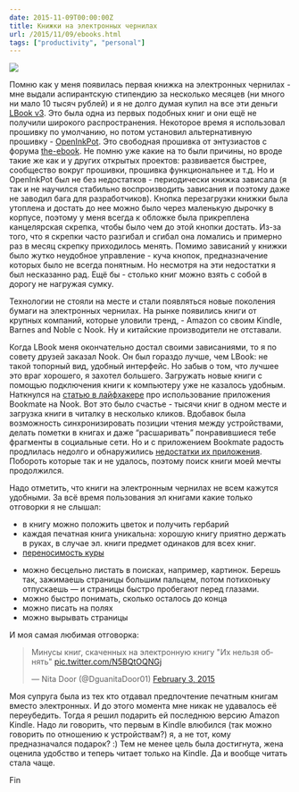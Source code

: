 ```yaml
---
date: 2015-11-09T00:00:00Z
title: Книжки на электронных чернилах
url: /2015/11/09/ebooks.html
tags: ["productivity", "personal"]
---
```


<!-- варианты:
http://muniver.khstu.ru/media/photologue/photos/cache/(5)_9_display.jpg
https://www.isuct.ru/book/publications/booksworld/2014/0519/bucherwurm.jpg
https://chibis6.files.wordpress.com/2011/11/renoir2.jpg
-->

<img src="https://artchive.ru/res/media/big/work/8317/83170464b6cd4662063852da73066d40.jpg?be59.jpg">

Помню как у меня появилась первая книжка на электронных чернилах - мне выдали
аспирантскую стипендию за несколько месяцев (ни много ни мало 10 тысяч рублей) и
я не долго думая купил на все эти деньги [LBook
v3](http://lbook.ua/products/lbooks/V3/).  Это была одна из первых подобных книг
и они ещё не получили широкого распространения.  Некоторое время я использовал
прошивку по умолчанию, но потом установил альтернативную прошивку -
[OpenInkPot](https://ru.wikipedia.org/wiki/OpenInkpot). Это свободная прошивка
от энтузиастов с форума
[the-ebook](http://www.the-ebook.org/forum/viewforum.php?f=30). Не помню уже
какие на то были причины, но вроде такие же как и у других открытых проектов:
развивается быстрее, сообщество вокруг прошивки, прошивка функциональнее и т.д.
Но и OpenInkPot был не без недостатков - периодически книжка зависала (я так и
не научился стабильно воспроизводить зависания и поэтому даже не заводил бага
для разработчиков). Кнопка перезагрузки книжки была утоплена и достать до нее
можно было через маленькую дырочку в корпусе, поэтому у меня всегда к обложке
была прикреплена канцелярская скрепка, чтобы было чем до этой кнопки достать.
Из-за того, что я скрепки часто разгибал и сгибал она ломались и примерно раз в
месяц скрепку приходилось менять. Помимо зависаний у книжки было жутко неудобное
управление - куча кнопок, предназначение которых было не всегда понятным. Но
несмотря на эти недостатки я был несказанно рад. Ещё бы - столько книг можно
взять с собой в дорогу не нагружая сумку.

Технологии не стояли на месте и стали появляться новые поколения бумаги на
электронных чернилах. На рынке появились книги от крупных компаний, которые
уловили тренд, - Amazon со своим Kindle, Barnes and Noble с Nook. Ну и китайские
производители не отставали.

Когда LBook меня окончательно достал своими зависаниями, то я по совету друзей
заказал Nook. Он был гораздо лучше, чем LBook: не такой топорный вид, удобный
интерфейс. Но забыв о том, что лучшее это враг хорошего, я захотел большего.
Загружать новые книги с помощью подключения книги к компьютеру уже не казалось
удобным.  Наткнулся на [статью в
лайфхакере](http://lifehacker.ru/2013/01/28/bookmate-nook/) про использование
приложения Bookmate на Nook. Вот это было счастье - тысячи книг в одном месте и
загрузка книги в читалку в несколько кликов. Вдобавок была возможность
синхронизировать позиции чтения между устройствами, делать пометки в книгах и
даже “расшаривать” понравившиеся тебе фрагменты в социальные сети. Но и с
приложением Bookmate радость продлилась недолго и обнаружились [недостатки их
приложения](https://blog.bronevichok.ru/2015/02/06/bookmate-bugs.html). Побороть
которые так и не удалось, поэтому поиск книги моей мечты продолжился.

Надо отметить, что книги на электронным чернилах не всем кажутся удобными. За
всё время пользования эл книгами какие только отговорки я не слышал:

- в книгу можно положить цветок и получить гербарий
- каждая печатная книга уникальна: хорошую книгу приятно держать в руках, в случае эл. книги предмет одинаков для всех книг.
- [переносимость куры](https://grosslarnakh.livejournal.com/25387.html)
<!-- http://lifehack.ru/archives/1660 -->
- можно бесцельно листать в поисках, например, картинок. Берешь так, зажимаешь страницы большим пальцем, потом потихоньку отпускаешь — и страницы быстро пробегают перед глазами.
- можно быстро понимать, сколько осталось до конца
- можно писать на полях
- можно вырывать страницы

<!-- https://fluder.co/blog/2013/11/27/defending-paper-books/#cut -->

И моя самая любимая отговорка:
<!-- https://twitter.com/DguanitaDoor01/status/562474862632255488 -->
<!-- <img src="https://pbs.twimg.com/media/B85P6AeCcAAjcwP.jpg"> -->

<blockquote class="twitter-tweet" lang="en"><p lang="ru" dir="ltr">Минусы книг, скаченных на электронную книгу&#10;&quot;Их нельзя обнять&quot; <a href="https://t.co/N5BQtOQNGj">pic.twitter.com/N5BQtOQNGj</a></p>&mdash; Nita Door (@DguanitaDoor01) <a href="https://twitter.com/DguanitaDoor01/status/562474862632255488">February 3, 2015</a></blockquote>
<script async src="//platform.twitter.com/widgets.js" charset="utf-8"></script>

Моя супруга была из тех кто отдавал предпочтение печатным книгам вместо
электронных.  И до этого момента мне никак не удавалось её переубедить. Тогда я
решил подарить ей последнюю версию Amazon Kindle. Надо ли говорить, что первым в
Kindle влюбился (так можно говорить по отношению к устройствам?) я, а не тот,
кому предназначался подарок? :) Тем не менее цель была достигнута, жена оценила
удобство и теперь читает только на Kindle. Да и вообще читать стала чаще.

Fin

